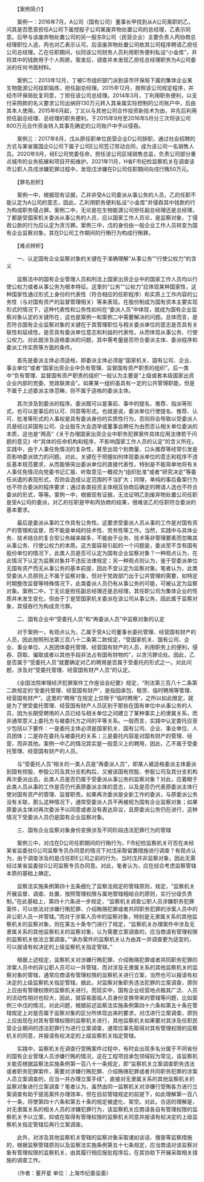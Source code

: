 　　【案例简介】

　　案例一：2016年7月，A公司（国有公司）董事长甲找到从A公司离职的乙，问其是否愿意担任A公司下属控股子公司某废弃物处置公司的总经理，乙表示同意。后甲与该废弃物处置公司的另一股东B公司（民营企业）主要负责人丙协商总经理职位人选，丙也对乙表示认可。后该废弃物处置公司依其公司程序聘请乙担任公司总经理。乙在任职期间，伙同该公司财务人员利用职务便利私设“小金库”，并将其中的钱款用于个人购房。案发后，调查并未发现乙担任总经理职务为A公司委派的任何书面材料。

　　案例二：2013年12月，丁被C市组织部门派到该市环保局下属的集体企业某生物能源公司挂职锻炼，担任副总经理。2015年12月，按照该公司规定程序，并经市环保局批复同意，丁担任该公司总经理。2014年3月，丁利用职务便利，以支付采购款的名义要求公司出纳将130万元转入其亲属实际控制的公司账户中，后由其本人使用。2015年6月起，丁又以与其他公司合作投资新技术为由，并先后利用担任副总经理、总经理的职务便利，于2015年9月至2016年5月分三次将该公司800万元合作资金转入其事先确定的公司账户中予以侵吞。

　　案例三：2017年8月，戊从原任职单位民营企业D公司辞职，通过社会招聘的方式与某省属国企G公司下属子公司E公司签订劳动合同，成为该公司一名销售人员。2020年9月，经E公司党委任命，担任该公司区域销售总监，负责公司部分重点城市的业务拓展和项目开拓维护。2021年11月，H省F市纪检监察机关在调查该市公职人员戌涉嫌犯罪过程中，发现戊涉嫌在D公司任职期间向戌行贿50万元。

　　【罪名剖析】

　　案例一中，根据现有证据，乙并非受A公司委派从事公务的人员，乙的任职不能认定为A公司的意志，因此，乙利用职务便利私设“小金库”并侵吞其中钱款的行为构成职务侵占罪。案例二中，无论是在生物能源公司担任副总经理还是总经理，丁都是受国家机关委派从事公务的人员，应以国家工作人员论，是监察对象，丁侵吞公款的行为应认定为贪污罪。案例三中，戊的身份由一般企业工作人员转变为国有企业监察对象，其在D公司工作期间的行贿行为构成行贿罪。

　　【难点辨析】

　　一、认定国有企业监察对象的关键在于准确理解“从事公务”“行使公权力”的含义

　　监察法中的国有企业管理人员和刑法上国家出资企业中的国家工作人员均以行使公权力或者从事公务为根本特征。这里的“公务”“公权力”应体现某种国家性，这种国家性通过形式上身份的代表性（符合相应的任职程序）和实质上工作内容的公务性（与对国有资产的监督管理相关）等来表现。在股份制成为国有资本主要实现形式的情况下，这种代表性和公务性如何在“委派人员”中体现，就成为国有企业监察对象认定的关键所在，这也是案例一和案例二中需要解决的问题。总体而言，是否符合国有企业监察对象的关键在于其管理职位与相关委派单位的意志是否具有关联性和延续性，是否具有委派单位意志和利益的代表性，从而体现从事公务、行使公权力。对此就涉及适格委派的问题，其中需考量是否符合委派主体、委派程序和委派工作实质等方面的条件。

　　首先是委派主体必须适格，即委派主体必须是“国家机关、国有公司、企业、事业单位”或者“国家出资企业中负有管理、监督国有资产职责的组织”。后一类中“负有管理、监督国有资产职责的组织”一般认为主要是“上级或者本级国家出资企业内部的党委、党政联席会”。如果某一组织虽具有一定的公共管理职能，但是不属于上述委派主体范畴，则不属于适格的委派主体。

　　其次涉及到委派的程序。委派既可以是事前、事中的提名、推荐、指派等形式，也可以是事后的认可、同意等形式。也就是说，委派单位行使提名、推荐、认可、批准等形式的人事权是具有委派身份的实质性行为，否则将会导致以受委派人员是经过非国有公司、企业股东大会选举或董事会聘任为由而否认相关单位委派的本质，这也是“两高”《关于办理国家出资企业中职务犯罪案件具体应用法律若干问题的意见》中“具体的任命机构和程序，不影响国家工作人员的认定”的含义所在。实践中，由于人事任免情况的复杂性，甚至出现个别商量、口头推荐等经常引发是否影响委派效力的问题。对此，关键在于把握如何体现委派单位的意志和程序不违反基本规范要求，从而能够突出委派单位的直接代表性，特别是不能简单地将有关人事任免情况向党委书记汇报、听取意见一概视为“组织批准”或者“研究决定”等委任派遣的表现形式，否则会造成认定范围的不当扩大；同理，单纯的事后备案行为也不符合委派的程序要求；通过各类投资主体相互协商后确定的聘请人选也不符合委派的形式，等等。案例一中，根据现有证据，无法证明乙到废弃物处置公司任职是受A公司的委派，对乙的任职是甲和丙协商的结果，很难说乙的任职符合委派的基本要求。

　　最后是委派从事的工作具有公务性。这要求受委派人员从事的工作是对国有资产的管理和监督，而不能是单纯的技术性、劳务性等工作。当然，实践中与具体业务、技术结合的复合型公务越来越多，不能由于业务、技术等非管理要素而忽略其从事公务、行使公权力的本质。这方面容易引起的一个问题是，委派至不含有国有股份单位的情况下，此类人员是否可认定为国有企业监察对象？一种观点认为，在此情况下认定为监察对象并不违反法律规定；另一种观点则认为，鉴于受委派单位无国有资产而无从事公务的基本前提，因此不宜认定为监察对象。笔者认为，此类受委派人员原则上不属于监察对象，但对于党政部门出于公共管理的需要，如特定时期整改监督等特殊情况下，此类委派人员仍有从事公务的可能，可被认定为监察对象。案例二中，丁无论是担任副总经理还是总经理，其任职公司为集体企业的性质并未发生变化，但由于丁是受国家机关委派在该公司从事公务，因此属于监察对象，其侵吞行为构成贪污罪。

　　二、国有企业中“受委托人员”和“再委派人员”中监察对象的认定

　　对于案例一，有观点认为，乙属于受A公司董事长委托管理、经营国有财产的人员，因此按照刑法第三百八十二条第二款规定，“受国家机关、国有公司、企业、事业单位、人民团体委托管理、经营国有财产的人员，利用职务上的便利，侵吞、窃取、骗取或者以其他手段非法占有国有财物的”，以贪污罪论处。因此，乙是否属于“受委托人员”就要确定对乙的聘用是否属于受委托的形式之一。对此问题，涉及对“受委托管理、经营国有财产人员”的认定。

　　《全国法院审理经济犯罪案件工作座谈会纪要》规定，“刑法第三百八十二条第二款规定的‘受委托管理、经营国有财产’，是指因承包、租赁、临时聘用等管理、经营国有财产”。这里的“聘用”在规定上仅限于“临时聘用”，之所以如此限定，就是为了使受委托管理、经营国有财产人员区别于那些在国有单位中从事公务的人员，因为长期受聘用的人员已经与相关单位之间建立了某种事实上的隶属关系，而非通常意义上委托方与被委托方之间的平等关系。一般而言，实践中认定委托应至少包括以下要件：一是委托主体必须是国家机关、国有公司、企业、事业单位、人员团体；二是存在委托与被委托的关系；三是委托内容是对国有财产的管理、经营，而非其他。案例一中乙的情况其实是一般意义上的聘用，因此，乙不属于受委托管理、经营国有财产的人员。

　　与“受委托人员”相关的一类人员是“再委派人员”，即某人被适格委派主体委派到国有控股、参股公司及其分支机构后，又被该国有控股、参股公司及其分支机构再次委派出去，此类人员是否仍属于受委派从事公务的监察对象？对此，应着眼于此类人员从事的工作是否仍代表原委派主体的意志，以及是否仍代表原委派主体行使对国有资产的管理、监督职责。如果再次委派是全新工作的委派，与原委派公务没有关联，那么这种情况下，通常受委派人员不再被视为国有企业监察对象；如果原委派主体对再次委派予以同意或者没有表达异议，且原委派公务仍在进行，这种情况下受委派人员仍是国有企业监察对象。

　　三、国有企业监察对象身份变换涉及不同阶段违法犯罪行为的管辖

　　案例三中，对戊在D公司任职期间的行贿行为，F市纪检监察机关可否在未经某省监委驻G公司监察专员办同意的情况下对戊采取留置措施进行调查？有观点认为，由于调查涉及的是戊任职E公司之前的行为，当时戊并非监察对象，因此无需经过某省监委驻G公司监察专员办同意。对此，笔者认为，应在综合考虑监察管辖本质的基础上确定。

　　监察法实施条例第四十五条细化了监察法规定的管辖原则，规定，“监察机关开展监督、调查、处置，按照管理权限与属地管辖相结合的原则，实行分级负责制。”在此基础上，第四十六条进一步规定，“监察机关调查公职人员涉嫌职务犯罪案件，可以依法对涉嫌行贿犯罪、介绍贿赂犯罪或者共同职务犯罪的涉案人员中的非公职人员一并管辖。”而对于涉案人员中的监察对象，特别是无隶属关系的其他监察机关的监察对象，则在第五十条专门进行了规定，“监察机关办理案件中涉及无隶属关系的其他监察机关的监察对象，认为需要立案调查的，应当商请有管理权限的监察机关依法立案调查。”“承办案件的监察机关认为由其一并调查更为适宜的，可以报请有权决定的上级监察机关指定管辖。”

　　根据上述规定，监察机关对涉嫌行贿犯罪、介绍贿赂犯罪或者共同职务犯罪的涉案人员中的非公职人员可以一并管辖，而对涉及无隶属关系的其他监察机关的监察对象的管辖，通常应商请有管理权限的监察机关进行立案，当然也可以报请有权决定的上级监察机关指定管辖。据此，对监察对象职务违法犯罪的立案调查，原则上应由有管理权限的监察机关进行。而现实中，国有企业经营地点极其广泛、人员的流动性相对也较大，因此，就容易面临人员身份变换带来的管辖等问题，比如案例三中戊的情况，对此问题，根据前述监察法实施条例第四十六条和第五十条在管辖规定上对是否属于监察对象的区分所体现出来的要求，对戊进行立案调查，原则上应由现在对其有管理权限的监察机关进行，其他监察机关如果要对其涉及任职民营企业期间的违法犯罪行为进行立案调查，通常应事先取得对其有管理权限的监察机关的同意，并报请有权决定的上级监察机关指定管辖。

　　实践中，监察机关在调查行受贿案件过程中，有时会出现多名分属于不同省份的国有企业管理人员涉嫌行贿的情况，这在工程项目承包领域较为常见，该监察机关能否根据监察法实施条例第一百八十一条规定，即“监察机关立案调查职务违法或者职务犯罪案件，需要对涉嫌行贿犯罪、介绍贿赂犯罪或者共同职务犯罪的涉案人员立案调查的，应当一并办理立案手续”，直接对无隶属关系的其他监察机关的监察对象进行立案调查？笔者认为，虽然由同一监察机关对涉嫌行受贿各方进行立案调查有助于提高案件办理效率，但在目前管辖规定的前提下，如此理解第一百八十一条，将使第四十六条和第五十条的规定被虚化、架空。对此，合适的理解是，对无隶属关系的相关人员的涉嫌犯罪行为，该监察机关应商请各自有管理权限的监察机关予以立案，抑或在取得有管理权限的监察机关同意并报请有权决定的上级监察机关指定管辖后再行立案调查。

　　此外，对涉及其他监察机关管辖的监察对象采取诸如谈话、搜查等监察措施的，根据监察管辖原则以及监察法实施条例第五十七条规定，应当商请对该监察对象有管理权限的监察机关，由其履行相应报批程序后，在其协助下开展采取相关措施的调查工作。

　　（作者：董开星 单位：上海市纪委监委）
